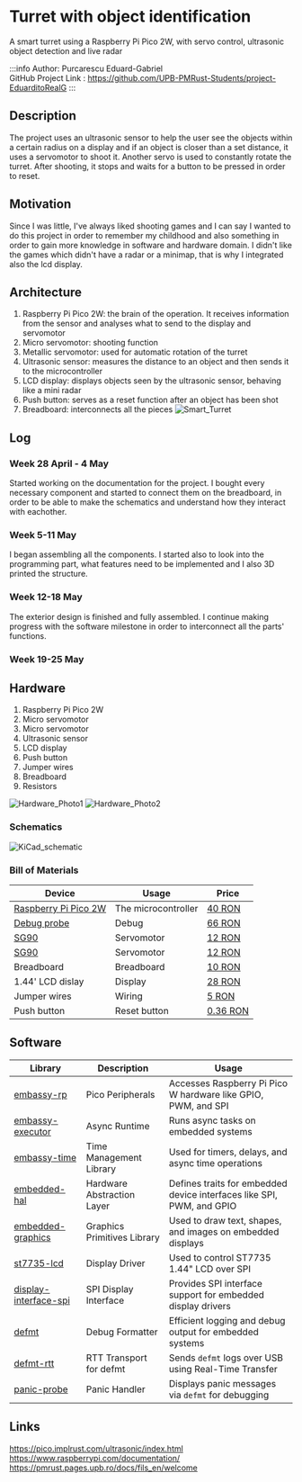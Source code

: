 # Turret with object identification
A smart turret using a Raspberry Pi Pico 2W, with servo control, ultrasonic object detection and live radar

:::info
Author: Purcarescu Eduard-Gabriel \
GitHub Project Link : https://github.com/UPB-PMRust-Students/project-EduarditoRealG
:::

## Description
The project uses an ultrasonic sensor to help the user see the objects within a certain radius on a display and if an object is closer than a set distance, it uses a servomotor to shoot it. Another servo is used to constantly rotate the turret. After shooting, it stops and waits for a button to be pressed in order to reset.

## Motivation
Since I was little, I've always liked shooting games and I can say I wanted to do this project in order to remember my childhood and also something in order to gain more knowledge in software and hardware domain. I didn't like the games which didn't have a radar or a minimap, that is why I integrated also the lcd display.

## Architecture
1. Raspberry Pi Pico 2W: the brain of the operation. It receives information from the sensor and analyses what to send to the display and servomotor
2. Micro servomotor: shooting function
3. Metallic servomotor: used for automatic rotation of the turret
4. Ultrasonic sensor: measures the distance to an object and then sends it to the microcontroller
5. LCD display: displays objects seen by the ultrasonic sensor, behaving like a mini radar
6. Push button: serves as a reset function after an object has been shot
7. Breadboard: interconnects all the pieces
![Smart_Turret](./diagram.webp)

## Log

### Week 28 April - 4 May
Started working on the documentation for the project. I bought every necessary component and started to connect them on the breadboard, in order to be able to make the schematics and understand how they interact with eachother.
### Week 5-11 May
I began assembling all the components. I started also to look into the programming part, what features need to be implemented and I also 3D printed the structure.
### Week 12-18 May
The exterior design is finished and fully assembled. I continue making progress with the software milestone in order to interconnect all the parts' functions.
### Week 19-25 May


## Hardware
1. Raspberry Pi Pico 2W
2. Micro servomotor
3. Micro servomotor
4. Ultrasonic sensor
5. LCD display
6. Push button
7. Jumper wires
8. Breadboard
9. Resistors

![Hardware_Photo1](./hardware2.webp)
![Hardware_Photo2](./hardware1.webp)

### Schematics

![KiCad_schematic](./kicad.svg)

### Bill of Materials
| Device | Usage | Price |
|--------|--------|-------|
| [Raspberry Pi Pico 2W](https://www.raspberrypi.com/documentation/microcontrollers/pico-series.html) | The microcontroller | [40 RON](https://www.optimusdigital.ro/en/raspberry-pi-boards/13327-raspberry-pi-pico-2-w.html?search_query=raspberry+pi+pico+2w&results=36) |
| [Debug probe](https://www.raspberrypi.com/documentation/microcontrollers/debug-probe.html) | Debug | [66 RON](https://www.optimusdigital.ro/en/accesories/12777-raspberry-pi-debug-probe.html?search_query=debug+probe&results=8) |
| [SG90](http://www.ee.ic.ac.uk/pcheung/teaching/DE1_EE/stores/sg90_datasheet.pdf) | Servomotor | [12 RON](https://www.optimusdigital.ro/en/servomotors/2261-micro-servo-motor-sg90-180.html?search_query=sg90&results=11) |
| [SG90](http://www.ee.ic.ac.uk/pcheung/teaching/DE1_EE/stores/sg90_datasheet.pdf) | Servomotor | [12 RON](https://www.optimusdigital.ro/en/servomotors/2261-micro-servo-motor-sg90-180.html?search_query=sg90&results=11) |
| Breadboard | Breadboard | [10 RON](https://www.optimusdigital.ro/en/breadboards/8-breadboard-hq-830-points.html) |
| 1.44' LCD dislay | Display | [28 RON](https://www.optimusdigital.ro/en/lcds/870-144-lcd-module-128x128-px-red.html) |
| Jumper wires | Wiring | [5 RON](https://www.optimusdigital.ro/en/wires-with-connectors/889-set-fire-tata-tata-10p-20-cm.html?search_query=jumper+wires&results=94) |
| Push button | Reset button | [0.36 RON](https://www.optimusdigital.ro/en/buttons-and-switches/1119-6x6x6-push-button.html?search_query=button&results=491) |

## Software

| Library | Description | Usage |
|---------|-------------|-------|
| [embassy-rp](https://docs.embassy.dev/embassy-rp/latest/rp2040/) | Pico Peripherals | Accesses Raspberry Pi Pico W hardware like GPIO, PWM, and SPI |
| [embassy-executor](https://docs.embassy.dev/embassy-executor/latest/embassy_executor/) | Async Runtime | Runs async tasks on embedded systems |
| [embassy-time](https://docs.rs/embassy-time/latest/embassy_time/) | Time Management Library | Used for timers, delays, and async time operations |
| [embedded-hal](https://docs.rs/embedded-hal/latest/embedded_hal/) | Hardware Abstraction Layer | Defines traits for embedded device interfaces like SPI, PWM, and GPIO |
| [embedded-graphics](https://docs.rs/embedded-graphics/latest/embedded_graphics/) | Graphics Primitives Library | Used to draw text, shapes, and images on embedded displays |
| [st7735-lcd](https://docs.rs/st7735-lcd/latest/st7735_lcd/) | Display Driver | Used to control ST7735 1.44" LCD over SPI |
| [display-interface-spi](https://docs.rs/display-interface-spi/latest/display_interface_spi/) | SPI Display Interface | Provides SPI interface support for embedded display drivers |
| [defmt](https://docs.rs/defmt/latest/defmt/) | Debug Formatter | Efficient logging and debug output for embedded systems |
| [defmt-rtt](https://docs.rs/defmt-rtt/latest/defmt_rtt/) | RTT Transport for defmt | Sends `defmt` logs over USB using Real-Time Transfer |
| [panic-probe](https://docs.rs/panic-probe/latest/panic_probe/) | Panic Handler | Displays panic messages via `defmt` for debugging |

## Links
https://pico.implrust.com/ultrasonic/index.html
https://www.raspberrypi.com/documentation/
https://pmrust.pages.upb.ro/docs/fils_en/welcome


